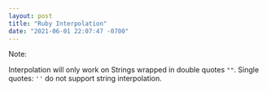 ```yaml
---
layout: post
title: "Ruby Interpolation"
date: "2021-06-01 22:07:47 -0700"
---
```


Note:

Interpolation will only work on Strings wrapped in double quotes `""`. Single quotes: `''` do not support string interpolation.
